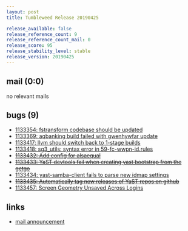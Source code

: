 ```yaml
---
layout: post
title: Tumbleweed Release 20190425

release_available: false
release_reference_count: 9
release_reference_count_mail: 0
release_score: 95
release_stability_level: stable
release_version: 20190425
---
```


## mail (0:0)

no relevant mails

## bugs (9)

<!--more-->

- [1133354: fstransform codebase should be updated](https://bugzilla.opensuse.org/show_bug.cgi?id=1133354)
- [1133369: aqbanking build failed with gwenhywfar update](https://bugzilla.opensuse.org/show_bug.cgi?id=1133369)
- [1133417: llvm should switch back to 1-stage builds](https://bugzilla.opensuse.org/show_bug.cgi?id=1133417)
- [1133418: sg3_utils: syntax error in 59-fc-wwpn-id.rules](https://bugzilla.opensuse.org/show_bug.cgi?id=1133418)
- ~~[1133432: Add config for alsaequal](https://bugzilla.opensuse.org/show_bug.cgi?id=1133432)~~
- ~~[1133433: YaST devtools fail when creating yast bootstrap from the getgo](https://bugzilla.opensuse.org/show_bug.cgi?id=1133433)~~
- [1133434: yast-samba-client fails to parse new idmap settings](https://bugzilla.opensuse.org/show_bug.cgi?id=1133434)
- ~~[1133435: Automatically tag new releases of YaST repos on github](https://bugzilla.opensuse.org/show_bug.cgi?id=1133435)~~
- [1133457: Screen Geometry Unsaved Across Logins](https://bugzilla.opensuse.org/show_bug.cgi?id=1133457)



## links

- [mail announcement](https://lists.opensuse.org/opensuse-factory/2019-04/msg00409.html)
